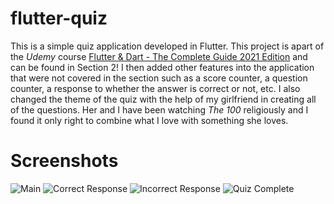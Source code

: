 # flutter-quiz
This is a simple quiz application developed in Flutter. This project is apart of the *Udemy* course [Flutter & Dart - The Complete Guide 2021 Edition](https://www.udemy.com/course/learn-flutter-dart-to-build-ios-android-apps/) and can be found in Section 2! I then added other features into the application that were not covered in the section such as a score counter, a question counter, a response to whether the answer is correct or not, etc. I also changed the theme of the quiz with the help of my girlfriend in creating all of the questions. Her and I have been watching *The 100* religiously and I found it only right to combine what I love with something she loves.

# Screenshots
![Main](https://i.ibb.co/3C6N26j/main.png)
![Correct Response](https://i.ibb.co/y4cYTyr/correct.png)
![Incorrect Response](https://i.ibb.co/Yj9sb9R/incorrect.png)
![Quiz Complete](https://i.ibb.co/Tmb81Ny/complete.png)
